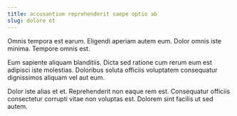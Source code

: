 ```yaml
---
title: accusantium reprehenderit saepe optio ab
slug: dolore et
---
```


Omnis tempora est earum. Eligendi aperiam autem eum. Dolor omnis iste minima. Tempore omnis est.

Eum sapiente aliquam blanditiis. Dicta sed ratione cum rerum eum est adipisci iste molestias. Doloribus soluta officiis voluptatem consequatur dignissimos aliquam vel aut eum.

Dolor iste alias et et. Reprehenderit non eaque rem est. Consequatur officiis consectetur corrupti vitae non voluptas est. Dolorem sint facilis ut sed autem.
